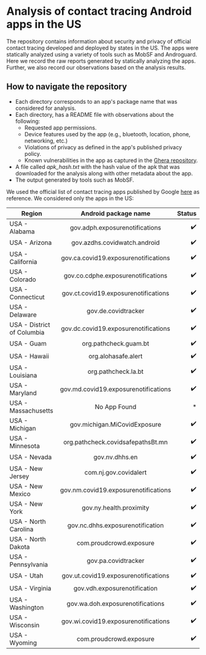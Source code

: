 # Analysis of contact tracing Android apps in the US

The repository contains information about security and privacy of official contact tracing developed and deployed by states in the US. The apps were statically analyzed using a variety of tools such as MobSF and Androguard. Here we record the raw reports generated by statically analyzing the apps. Further, we also record our observations based on the analysis results.

## How to navigate the repository

- Each directory corresponds to an app's package name that was considered for analysis.
- Each directory, has a README file with observations about the following:
  - Requested app permissions.
  - Device features used by the app (e.g., bluetooth, location, phone, networking, etc.)
  - Violations of privacy as defined in the app's published privacy policy.
  - Known vulnerabilities in the app as captured in the [Ghera repository](https://bitbucket.org/secure-it-i/android-app-vulnerability-benchmarks/src/master/).
- A file called *apk_hash.txt* with the hash value of the apk that was downloaded for the analysis along with other metadata about the app.
- The output generated by tools such as MobSF.

We used the official list of contact tracing apps published by Google [here](https://developers.google.com/android/exposure-notifications/apps) as reference.
We considered only the apps in the US:

| Region        | Android package name | Status  |
| ------------- |:-------------:| -----:|
|USA - Alabama	|gov.adph.exposurenotifications | ✔️
|USA - Arizona	|gov.azdhs.covidwatch.android | ✔️
|USA - California	|gov.ca.covid19.exposurenotifications| ✔️
|USA - Colorado	|gov.co.cdphe.exposurenotifications| ✔️
|USA - Connecticut	|gov.ct.covid19.exposurenotifications|✔️
|USA - Delaware	|gov.de.covidtracker | ✔️
|USA - District of Columbia	|gov.dc.covid19.exposurenotifications | ✔️
|USA - Guam	|org.pathcheck.guam.bt | ✔️
|USA - Hawaii	|org.alohasafe.alert | ✔️
|USA - Louisiana	|org.pathcheck.la.bt | ✔️
|USA - Maryland	|gov.md.covid19.exposurenotifications | ✔️
|USA - Massachusetts	| No App Found | *
|USA - Michigan	|gov.michigan.MiCovidExposure | ✔️
|USA - Minnesota	|org.pathcheck.covidsafepathsBt.mn | ✔️
|USA - Nevada	|gov.nv.dhhs.en | ✔️
|USA - New Jersey	|com.nj.gov.covidalert | ✔️
|USA - New Mexico	|gov.nm.covid19.exposurenotifications | ✔️
|USA - New York	|gov.ny.health.proximity | ✔️
|USA - North Carolina	|gov.nc.dhhs.exposurenotification | ✔️
|USA - North Dakota	|com.proudcrowd.exposure | ✔️
|USA - Pennsylvania	|gov.pa.covidtracker| ✔️
|USA - Utah	|gov.ut.covid19.exposurenotifications | ✔️
|USA - Virginia	|gov.vdh.exposurenotification | ✔️
|USA - Washington	|gov.wa.doh.exposurenotifications | ✔️
|USA - Wisconsin	|gov.wi.covid19.exposurenotifications | ✔️
|USA - Wyoming	|com.proudcrowd.exposure | ✔️
